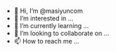 - 👋 Hi, I’m @masiyuncom
- 👀 I’m interested in ...
- 🌱 I’m currently learning ...
- 💞️ I’m looking to collaborate on ...
- 📫 How to reach me ...

<!---
masiyuncom/masiyuncom is a ✨ special ✨ repository because its `README.md` (this file) appears on your GitHub profile.
You can click the Preview link to take a look at your changes.
--->
